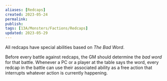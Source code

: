 ```yaml
---
aliases: [Redcaps]
created: 2023-05-24
permalink: 
publish: 
tags: [13A/Monsters/Factions/Redcaps]
updated: 2023-05-29
---
```


All redcaps have special abilities based on *The Bad Word*. 

Before every battle against redcaps, the GM should determine the *bad word* for that battle. Whenever a PC or a player at the table says the word, every redcap in the battle can use their associated ability as a free action that interrupts whatever action is currently happening.